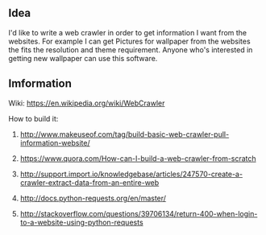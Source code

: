 ## Idea
I'd like to write a web crawler in order to get information I want from the websites. For example I can get Pictures for wallpaper from the websites the fits the resolution and theme requirement. Anyone who's interested in getting new wallpaper can use this software.

## Imformation
Wiki: https://en.wikipedia.org/wiki/WebCrawler

How to build it:
1. http://www.makeuseof.com/tag/build-basic-web-crawler-pull-information-website/

2. https://www.quora.com/How-can-I-build-a-web-crawler-from-scratch

3. http://support.import.io/knowledgebase/articles/247570-create-a-crawler-extract-data-from-an-entire-web

4. http://docs.python-requests.org/en/master/

5. http://stackoverflow.com/questions/39706134/return-400-when-login-to-a-website-using-python-requests